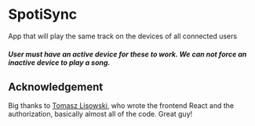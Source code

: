 # SpotiSync
App that will play the same track on the devices of all connected users

##### User must have an active device for these to work. We can not force an inactive device to play a song.

## Acknowledgement
Big thanks to [Tomasz Lisowski](https://github.com/tomasz-lisowski), who wrote the frontend React and the authorization, basically almost all of the code. Great guy!
